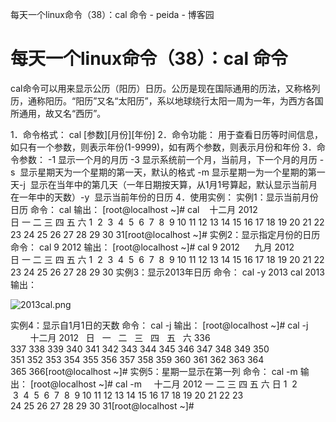 每天一个linux命令（38）：cal 命令 - peida - 博客园

#  每天一个linux命令（38）：cal 命令

cal命令可以用来显示公历（阳历）日历。公历是现在国际通用的历法，又称格列历，通称阳历。“阳历”又名“太阳历”，系以地球绕行太阳一周为一年，为西方各国所通用，故又名“西历”。

1．命令格式：
cal [参数][月份][年份]
2．命令功能：
用于查看日历等时间信息，如只有一个参数，则表示年份(1-9999)，如有两个参数，则表示月份和年份
3．命令参数：
-1 显示一个月的月历
-3 显示系统前一个月，当前月，下一个月的月历
-s  显示星期天为一个星期的第一天，默认的格式
-m 显示星期一为一个星期的第一天-j  显示在当年中的第几天（一年日期按天算，从1月1号算起，默认显示当前月在一年中的天数）-y  显示当前年份的日历
4．使用实例：
实例1：显示当前月份日历
命令：
cal
输出：
[root@localhost ~]# cal
   十二月 2012
日 一 二 三 四 五 六
1
 2  3  4  5  6  7  8
 9 10 11 12 13 14 15
16 17 18 19 20 21 22
23 24 25 26 27 28 29
30 31[root@localhost ~]#
实例2：显示指定月份的日历
命令：
cal 9 2012
输出：
[root@localhost ~]# cal 9 2012
     九月 2012
日 一 二 三 四 五 六
1
 2  3  4  5  6  7  8
 9 10 11 12 13 14 15
16 17 18 19 20 21 22
23 24 25 26 27 28 29
30
实例3：显示2013年日历
命令：
cal -y 2013
cal 2013
输出：

![2013cal.png](https://gitee.com/hjb2722404/tuchuang/raw/master/img/20201231161514.png)

实例4：显示自1月1日的天数
命令：
cal -j
输出：
[root@localhost ~]# cal -j
        十二月 2012
  日   一   二   三   四   五   六
336
337 338 339 340 341 342 343
344 345 346 347 348 349 350
351 352 353 354 355 356 357
358 359 360 361 362 363 364
365 366[root@localhost ~]#
实例5：星期一显示在第一列
命令：
cal -m
输出：
[root@localhost ~]# cal -m
    十二月 2012
一 二 三 四 五 六 日
1  2
 3  4  5  6  7  8  9
10 11 12 13 14 15 16
17 18 19 20 21 22 23
24 25 26 27 28 29 30
31[root@localhost ~]#